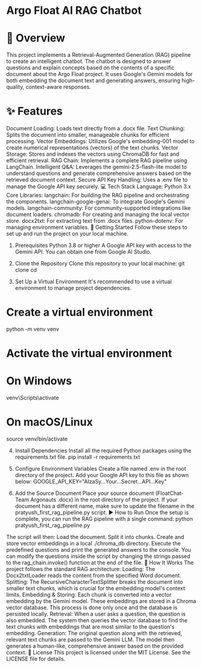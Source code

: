 # Argo Float AI RAG Chatbot
# 📝 Overview
This project implements a Retrieval-Augmented Generation (RAG) pipeline to create an intelligent chatbot. The chatbot is designed to answer questions and explain concepts based on the contents of a specific document about the Argo Float project. It uses Google's Gemini models for both embedding the document text and generating answers, ensuring high-quality, context-aware responses.
# ✨ Features
Document Loading: Loads text directly from a .docx file.
Text Chunking: Splits the document into smaller, manageable chunks for efficient processing.
Vector Embeddings: Utilizes Google's embedding-001 model to create numerical representations (vectors) of the text chunks.
Vector Storage: Stores and indexes the vectors using ChromaDB for fast and efficient retrieval.
RAG Chain: Implements a complete RAG pipeline using LangChain.
Intelligent Q&A: Leverages the gemini-2.5-flash-lite model to understand questions and generate comprehensive answers based on the retrieved document context.
Secure API Key Handling: Uses a .env file to manage the Google API key securely.
💻 Tech Stack
Language: Python 3.x
Core Libraries:
langchain: For building the RAG pipeline and orchestrating the components.
langchain-google-genai: To integrate Google's Gemini models.
langchain-community: For community-supported integrations like document loaders.
chromadb: For creating and managing the local vector store.
docx2txt: For extracting text from .docx files.
python-dotenv: For managing environment variables.
🚀 Getting Started
Follow these steps to set up and run the project on your local machine.
1. Prerequisites
Python 3.8 or higher
A Google API key with access to the Gemini API. You can obtain one from Google AI Studio.
2. Clone the Repository
Clone this repository to your local machine:
git clone <your-repository-url>
cd <your-repository-directory>


3. Set Up a Virtual Environment
It's recommended to use a virtual environment to manage project dependencies.
# Create a virtual environment
python -m venv venv

# Activate the virtual environment
# On Windows
venv\Scripts\activate
# On macOS/Linux
source venv/bin/activate


4. Install Dependencies
Install all the required Python packages using the requirements.txt file.
pip install -r requirements.txt


5. Configure Environment Variables
Create a file named .env in the root directory of the project.
Add your Google API key to this file as shown below:
GOOGLE_API_KEY="AIzaSy...Your...Secret...API...Key"


6. Add the Source Document
Place your source document (FloatChat- Team Argonauts .docx) in the root directory of the project.
If your document has a different name, make sure to update the filename in the pratyush_first_rag_pipeline.py script.
▶️ How to Run
Once the setup is complete, you can run the RAG pipeline with a single command:
python pratyush_first_rag_pipeline.py


The script will then:
Load the document.
Split it into chunks.
Create and store vector embeddings in a local ./chroma_db directory.
Execute the predefined questions and print the generated answers to the console.
You can modify the questions inside the script by changing the strings passed to the rag_chain.invoke() function at the end of the file.
🔧 How It Works
The project follows the standard RAG architecture:
Loading: The Docx2txtLoader reads the content from the specified Word document.
Splitting: The RecursiveCharacterTextSplitter breaks the document into smaller text chunks, which is crucial for the embedding model's context limits.
Embedding & Storing: Each chunk is converted into a vector embedding by the Gemini model. These embeddings are stored in a Chroma vector database. This process is done only once and the database is persisted locally.
Retrieval: When a user asks a question, the question is also embedded. The system then queries the vector database to find the text chunks with embeddings that are most similar to the question's embedding.
Generation: The original question along with the retrieved, relevant text chunks are passed to the Gemini LLM. The model then generates a human-like, comprehensive answer based on the provided context.
📄 License
This project is licensed under the MIT License. See the LICENSE file for details.
